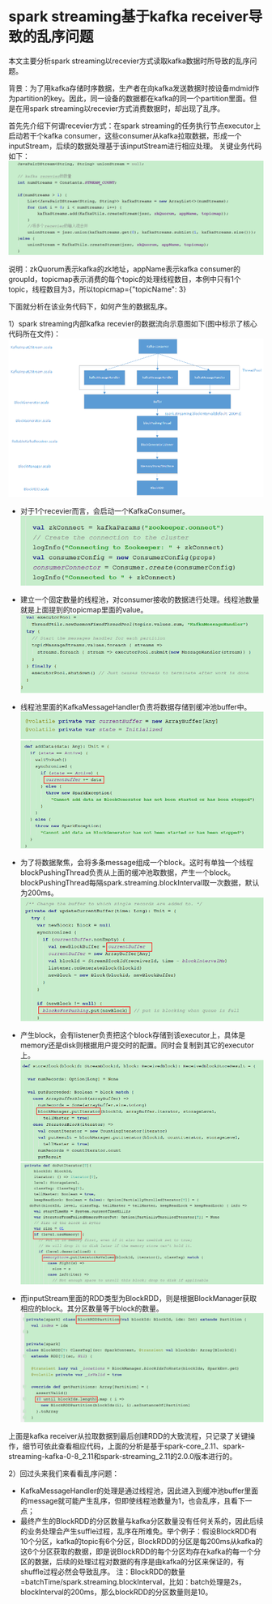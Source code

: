 # spark streaming基于kafka receiver导致的乱序问题

本文主要分析spark streaming以recevier方式读取kafka数据时所导致的乱序问题。

背景：为了用kafka存储时序数据，生产者在向kafka发送数据时按设备mdmid作为partition的key。因此，同一设备的数据都在kafka的同一个partition里面。但是在用spark streaming以recevier方式消费数据时，却出现了乱序。

首先先介绍下何谓recevier方式：在spark streaming的任务执行节点executor上启动若干个kafka consumer，这些consumer从kafka拉取数据，形成一个inputStream，后续的数据处理基于该inputStream进行相应处理。
关键业务代码如下：
![biz](https://github.com/wbear1/spark_blog/blob/master/img/receiver/biz.png)

说明：zkQuorum表示kafka的zk地址，appName表示kafka consumer的groupId，topicmap表示消费的每个topic的处理线程数目，本例中只有1个topic，线程数目为3，所以topicmap={"topicName": 3}

下面就分析在该业务代码下，如何产生的数据乱序。

1）spark streaming内部kafka recevier的数据流向示意图如下(图中标示了核心代码所在文件)：
![flow](https://github.com/wbear1/spark_blog/blob/master/img/receiver/flow.png)

- 对于1个recevier而言，会启动一个KafkaConsumer。
![kafkaconsumer](https://github.com/wbear1/spark_blog/blob/master/img/receiver/kafkaconsumer.png)

- 建立一个固定数量的线程池，对consumer接收的数据进行处理。线程池数量就是上面提到的topicmap里面的value。
![threadpool](https://github.com/wbear1/spark_blog/blob/master/img/receiver/threadpool.png)

- 线程池里面的KafkaMessageHandler负责将数据存储到缓冲池buffer中。
![handler](https://github.com/wbear1/spark_blog/blob/master/img/receiver/handler.png)
![handler2](https://github.com/wbear1/spark_blog/blob/master/img/receiver/handler2.png)

- 为了将数据聚焦，会将多条message组成一个block。这时有单独一个线程blockPushingThread负责从上面的缓冲池取数据，产生一个block。blockPushingThread每隔spark.streaming.blockInterval取一次数据，默认为200ms。
![push](https://github.com/wbear1/spark_blog/blob/master/img/receiver/push.png)

- 产生block，会有listener负责把这个block存储到该executor上，具体是memory还是disk则根据用户提交时的配置。同时会复制到其它的executor上。
![storeblock](https://github.com/wbear1/spark_blog/blob/master/img/receiver/storeblock.png)
![storeblock2](https://github.com/wbear1/spark_blog/blob/master/img/receiver/storeblock2.png)

- 而inputStream里面的RDD类型为BlockRDD，则是根据BlockManager获取相应的block。其分区数量等于block的数量。
![block](https://github.com/wbear1/spark_blog/blob/master/img/receiver/block.png)

上面是kafka receiver从拉取数据到最后创建RDD的大致流程，只记录了关键操作，细节可依此查看相应代码，上面的分析是基于spark-core_2.11、spark-streaming-kafka-0-8_2.11和spark-streaming_2.11的2.0.0版本进行的。

2）回过头来我们来看看乱序问题：

- KafkaMessageHandler的处理是通过线程池，因此进入到缓冲池buffer里面的message就可能产生乱序，但即使线程池数量为1，也会乱序，且看下一点；
- 最终产生的BlockRDD的分区数量与kafka分区数量没有任何关系的，因此后续的业务处理会产生suffle过程，乱序在所难免。举个例子：假设BlockRDD有10个分区，kafka的topic有6个分区，BlockRDD的分区是每200ms从kafka的这6个分区获取的数据，即是说BlockRDD的每个分区均存在kafka的每一个分区的数据，后续的处理过程对数据的有序是由kafka的分区来保证的，有shuffle过程必然会导致乱序。
注：BlockRDD的数量=batchTime/spark.streaming.blockInterval，比如：batch处理是2s，blockInterval的200ms，那么blockRDD的分区数量则是10。
